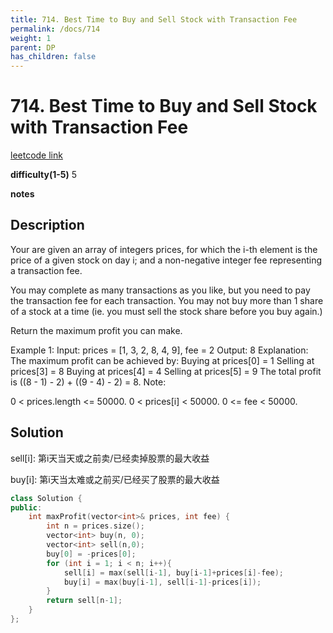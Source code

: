 ```yaml
---
title: 714. Best Time to Buy and Sell Stock with Transaction Fee
permalink: /docs/714
weight: 1
parent: DP
has_children: false
---
```

# 714. Best Time to Buy and Sell Stock with Transaction Fee
[leetcode link](https://leetcode.com/problems/best-time-to-buy-and-sell-stock-with-transaction-fee/)

**difficulty(1-5)** 
5

**notes**   


## Description
Your are given an array of integers prices, for which the i-th element is the price of a given stock on day i; and a non-negative integer fee representing a transaction fee.

You may complete as many transactions as you like, but you need to pay the transaction fee for each transaction. You may not buy more than 1 share of a stock at a time (ie. you must sell the stock share before you buy again.)

Return the maximum profit you can make.

Example 1:
Input: prices = [1, 3, 2, 8, 4, 9], fee = 2
Output: 8
Explanation: The maximum profit can be achieved by:
Buying at prices[0] = 1
Selling at prices[3] = 8
Buying at prices[4] = 4
Selling at prices[5] = 9
The total profit is ((8 - 1) - 2) + ((9 - 4) - 2) = 8.
Note:

0 < prices.length <= 50000.
0 < prices[i] < 50000.
0 <= fee < 50000.

## Solution
sell[i]: 第i天当天或之前卖/已经卖掉股票的最大收益

buy[i]: 第i天当太难或之前买/已经买了股票的最大收益

```c++
class Solution {
public:
    int maxProfit(vector<int>& prices, int fee) {
        int n = prices.size();
        vector<int> buy(n, 0);
        vector<int> sell(n,0);
        buy[0] = -prices[0];
        for (int i = 1; i < n; i++){
            sell[i] = max(sell[i-1], buy[i-1]+prices[i]-fee);
            buy[i] = max(buy[i-1], sell[i-1]-prices[i]);
        }
        return sell[n-1];
    }
};
```

<!-- 
Default label
{: .label }

Blue label
{: .label .label-blue }

Stable
{: .label .label-green }

New release
{: .label .label-purple }

Coming soon
{: .label .label-yellow }

Deprecated
{: .label .label-red } -->
